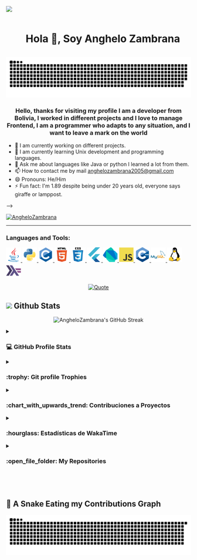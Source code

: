 <img src="https://user-images.githubusercontent.com/73097560/115834477-dbab4500-a447-11eb-908a-139a6edaec5c.gif">

<!--h1 without bottom border-->
<div id="user-content-toc">
  <ul align="center">
    <summary><h1 style="display: inline-block">Hola 👋, Soy Anghelo Zambrana </h1></summary>
  </ul>
</div>

<div align="center">
  <img  src="https://github.com/1999AZZAR/1999AZZAR/blob/readme/resources/img/grid-snake.svg"
       alt="snake" /></a>
</div>

<h3 align="center">Hello, thanks for visiting my profile I am a developer from Bolivia, I worked in different projects and I love to manage Frontend, I am a programmer who adapts to any situation, and I want to leave a mark on the world</h3>

- 🔭 I am currently working on different projects. 
- 🌱 I am currently learning Unix development and programming languages.
- 💬 Ask me about languages like Java or python I learned a lot from them.
- 📫 How to contact me by mail anghelozambrana2005@gmail.com
- 😄 Pronouns: He/Him
- ⚡ Fun fact: I'm 1.89 despite being under 20 years old, everyone says giraffe or lamppost.
  
-->
<p align="left"> <a href="https://github.com/ryo-ma/github-profile-trophy"><img src="https://github-profile-trophy.vercel.app/?username=AngheloZambrana" alt="AngheloZambrana" /></a> </p>

---

<h3 align="left">Languages and Tools:</h3>
<p align="left"> 
  <a href="https://www.java.com" target="_blank" rel="noreferrer"> <img src="https://raw.githubusercontent.com/devicons/devicon/master/icons/java/java-original.svg" alt="java" width="40" height="40"/> </a> 
  <a href="https://www.python.org" target="_blank" rel="noreferrer"> <img src="https://raw.githubusercontent.com/devicons/devicon/master/icons/python/python-original.svg" alt="python" width="40" height="40"/> </a> 
  <a href="https://en.wikipedia.org/wiki/C_(programming_language)" target="_blank" rel="noreferrer"> <img src="https://raw.githubusercontent.com/devicons/devicon/master/icons/c/c-original.svg" alt="c" width="40" height="40"/> </a> 
  <a href="https://developer.mozilla.org/en-US/docs/Web/HTML" target="_blank" rel="noreferrer"> <img src="https://raw.githubusercontent.com/devicons/devicon/master/icons/html5/html5-original-wordmark.svg" alt="html5" width="40" height="40"/> </a> 
  <a href="https://developer.mozilla.org/en-US/docs/Web/CSS" target="_blank" rel="noreferrer"> <img src="https://raw.githubusercontent.com/devicons/devicon/master/icons/css3/css3-original-wordmark.svg" alt="css3" width="40" height="40"/> </a> 
  <a href="https://flutter.dev/" target="_blank" rel="noreferrer"> <img src="https://raw.githubusercontent.com/devicons/devicon/master/icons/flutter/flutter-original.svg" alt="flutter" width="40" height="40"/> </a> 
  <a href="https://dart.dev/" target="_blank" rel="noreferrer"> <img src="https://raw.githubusercontent.com/devicons/devicon/master/icons/dart/dart-original.svg" alt="dart" width="40" height="40"/> </a> 
  <a href="https://developer.mozilla.org/en-US/docs/Web/JavaScript" target="_blank" rel="noreferrer"> <img src="https://raw.githubusercontent.com/devicons/devicon/master/icons/javascript/javascript-original.svg" alt="javascript" width="40" height="40"/> </a> 
  <a href="https://www.w3schools.com/cpp/" target="_blank" rel="noreferrer"> <img src="https://raw.githubusercontent.com/devicons/devicon/master/icons/cplusplus/cplusplus-original.svg" alt="cplusplus" width="40" height="40"/> </a> 
  <a href="https://www.mysql.com/" target="_blank" rel="noreferrer"> <img src="https://raw.githubusercontent.com/devicons/devicon/master/icons/mysql/mysql-original-wordmark.svg" alt="mysql" width="40" height="40"/> </a> 
  <a href="https://www.linux.org/" target="_blank" rel="noreferrer"> <img src="https://raw.githubusercontent.com/devicons/devicon/master/icons/linux/linux-original.svg" alt="linux" width="40" height="40"/> </a> 
  <a href="https://www.haskell.org/" target="_blank" rel="noreferrer"> <img src="https://raw.githubusercontent.com/devicons/devicon/master/icons/haskell/haskell-original.svg" alt="haskell" width="40" height="40"/> </a> 
</p>

<p align="center">
    <a href="https://github.com/piyushsuthar/github-readme-quotes">
        <img alt="Quote" src="https://quotes-github-readme.vercel.app/api?type=horizontal&theme=tokyonight&animation=grow_out_in&quoteCategory=programming">
    </a>
</p>

## <picture> <img src="https://github.com/7oSkaaa/7oSkaaa/blob/main/Images/Statistics.gif?raw=true" width="50px"> </picture> Github Stats

<p align="center">
    <img src="https://github-readme-streak-stats.herokuapp.com/?user=AngheloZambrana&theme=tokyonight_duo" alt="AngheloZambrana's GitHub Streak" />
</p>
</details>
  
<details><summary><h3>💻 GitHub Profile Stats</h3></summary>

<p align="center">
    <a href="https://github.com/anuraghazra/github-readme-stats">
        <img alt="AngheloZambrana's Github Stats" src="https://github-readme-stats.vercel.app/api?username=AngheloZambrana&show_icons=true&count_private=true&locale=en&theme=tokyonight&layout=compact" height="230px"/>
    </a>
    <img src="https://github-readme-stats.vercel.app/api/top-langs?username=AngheloZambrana&langs_count=10&show_icons=true&locale=en&theme=tokyonight" alt="AngheloZambrana" height="230px"/>
    <br/>
    <b>Note:</b> Top languages is only a metric of the languages my public code consists of and doesn't reflect experience or skill level.
</p>

</details>

<details><summary> <h3> :trophy: Git profile Trophies </h3></summary>

<p align="center">
    <a href="https://github.com/ryo-ma/github-profile-trophy">
        <img src="https://github-profile-trophy.vercel.app/?username=AngheloZambrana&layout=compact&theme=tokyonight&column=4&margin-w=15&margin-h=15" alt="AngheloZambrana" />
    </a>
</p>

</details>

<details>
    <summary><h3>:chart_with_upwards_trend: Contribuciones a Proyectos</h3></summary>
    <p align="center">
        <a href="https://github-contributor-stats.vercel.app/api?username=AngheloZambrana&limit=5&theme=dark&combine_all_yearly_contributions=true">
            <img src="https://github-contributor-stats.vercel.app/api?username=AngheloZambrana&limit=5&theme=dark&combine_all_yearly_contributions=true" alt="Contribuciones a Proyectos" />
        </a>
    </p>
</details>

<details>
    <summary><h3>:hourglass: Estadísticas de WakaTime</h3></summary>
    <p align="center">
        <a href="https://github-readme-stats.vercel.app/api/wakatime?username=AngheloZambrana">
            <img src="https://github-readme-stats.vercel.app/api/wakatime?username=AngheloZambrana" alt="Estadísticas de WakaTime para AngheloZambrana" />
        </a>
    </p>
</details>

<details><summary><h3> :open_file_folder: My Repositories </h3></summary>

<div>
  <p align="center">
    <a href="https://github.com/AngheloZambrana/Practicas-Python">
      <img src="https://github-readme-stats.vercel.app/api/pin/?username=AngheloZambrana&repo=Practicas-Python&theme=tokyonight" alt="Prácticas Python" />
    </a>	  
    <a href="https://github.com/AngheloZambrana/Programaci-n-V-en-Haskell">
      <img src="https://github-readme-stats.vercel.app/api/pin/?username=AngheloZambrana&repo=Programaci-n-V-en-Haskell&theme=tokyonight" alt="Programación V en Haskell" />
    </a>
    <a href="https://github.com/Los-creativos/next-auth">
      <img src="https://github-readme-stats.vercel.app/api/pin/?username=Los-creativos&repo=next-auth&theme=tokyonight" alt="Next Auth" />
    </a>
    <a href="https://github.com/isaias-rojas/asm-systems">
      <img src="https://github-readme-stats.vercel.app/api/pin/?username=isaias-rojas&repo=asm-systems&theme=tokyonight" alt="ASM Systems" />
    </a>
    <a href="https://github.com/Los-creativos/cloteck-e">
      <img src="https://github-readme-stats.vercel.app/api/pin/?username=Los-creativos&repo=cloteck-e&theme=tokyonight" alt="Cloteck E" />
    </a>
    <a href="https://github.com/SoftDevIII/isc-03-hermes">
      <img src="https://github-readme-stats.vercel.app/api/pin/?username=SoftDevIII&repo=isc-03-hermes&theme=tokyonight" alt="ISC 03 Hermes" />
    </a>
    <a href="https://github.com/AngheloZambrana/Kitt">
      <img src="https://github-readme-stats.vercel.app/api/pin/?username=AngheloZambrana&repo=Kitt&theme=tokyonight" alt="Kitt" />
    </a>
  </p>
</div>

</details>

</br></br>
	
## 🐍 A Snake Eating my Contributions Graph
	
<p align = "center">
	<img src = "https://github.com/7oSkaaa/7oSkaaa/blob/output/github-contribution-grid-snake.svg?" alt = "Snake Game"/>
</p>

<!--
**AngheloZambrana/AngheloZambrana** is a ✨ _special_ ✨ repository because its `README.md` (this file) appears on your GitHub profile.

Here are some ideas to get you started:


